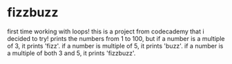# fizzbuzz
first time working with loops! this is a project from codecademy that i decided to try! prints the numbers from 1 to 100, but if a number is a multiple of 3, it prints 'fizz'. if a number is multiple of 5, it prints 'buzz'. if a number is a multiple of both 3 and 5, it prints 'fizzbuzz'.
